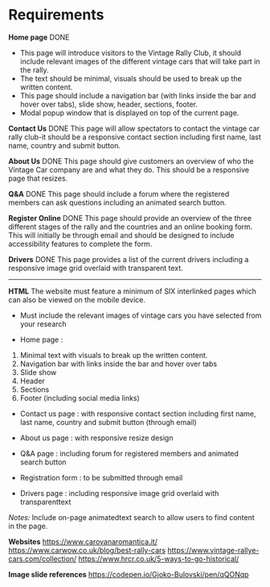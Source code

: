 # Requirements

**Home page** DONE
- This page will introduce visitors to the Vintage Rally Club, it should include relevant images of the different vintage cars that will take part in the rally.
- The text should be minimal, visuals should be used to break up the written content.
- This page should include a navigation bar (with links inside the bar and hover over tabs), slide show, header, sections, footer.
- Modal popup window that is displayed on top of the current page.

**Contact Us** DONE 
This page will allow spectators to contact the vintage car rally club-it should be a responsive contact section including first name, last name, country and submit button.

**About Us** DONE 
This page should give customers an overview of who the Vintage Car company are and what they do. This should be a responsive page that resizes.

**Q&A** DONE 
This page should include a forum where the registered members can ask questions including an animated search button.

**Register Online** DONE 
This page should provide an overview of the three different stages of the rally and the countries and an online booking form.  This will initially be through email and should be designed to include accessibility features to complete the form. 

**Drivers** DONE 
This page provides a list of the current drivers including a responsive image grid overlaid with transparent text. 

----

**HTML**
The website must feature a minimum of SIX interlinked pages which can also be viewed on the mobile device.
- Must include the relevant images of vintage cars you have selected from your research

- Home page : 
1. Minimal text with visuals to break up the written content.
2. Navigation bar with links inside the bar and hover over tabs
3. Slide show
4. Header
5. Sections
6. Footer (including social media links)

- Contact us page : with responsive contact section including first name, last name, country and submit button (through email)

- About us page : with responsive resize design 

- Q&A page : including forum for registered members and animated search button

- Registration form : to be submitted through email

- Drivers page : including responsive image grid overlaid with transparenttext

*Notes:*
Include on-page animatedtext search to allow users to find content in the page.


**Websites**
https://www.carovanaromantica.it/
https://www.carwow.co.uk/blog/best-rally-cars
https://www.vintage-rallye-cars.com/collection/
https://www.hrcr.co.uk/5-ways-to-go-historical/

**Image slide references**
https://codepen.io/Gjoko-Bulovski/pen/qQONqp
